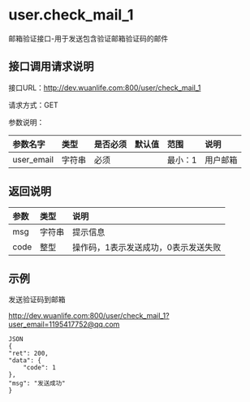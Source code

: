 # user.check_mail_1
邮箱验证接口-用于发送包含验证邮箱验证码的邮件

## 接口调用请求说明

接口URL：http://dev.wuanlife.com:800/user/check_mail_1

请求方式：GET

参数说明：

|参数名字  |  类型  |是否必须|    默认值    |范围  |      说明|
|:--|:--|:--|:--|:--|:--|
|user_email    |   字符串| 必须     |        |   最小：1 |   用户邮箱|


## 返回说明
|参数|类型|说明|
|:--|:--|:--|
|msg       |      字符串 |提示信息|
|code       |     整型|   操作码，1表示发送成功，0表示发送失败|

## 示例

发送验证码到邮箱

http://dev.wuanlife.com:800/user/check_mail_1?user_email=1195417752@qq.com

    JSON
    {
    "ret": 200,
    "data": {
        "code": 1
    },
    "msg": "发送成功"
    }
